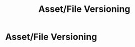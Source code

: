 ﻿---
uid: asset-file-versioning
topic: asset-file-versioning
locale: en
title: Asset/File Versioning
dnneditions: DNN Platform, Evoq Content,Evoq Engage
dnnversion: 09.02.00
parent-topic: assets
related-topics:
---

# Asset/File Versioning
